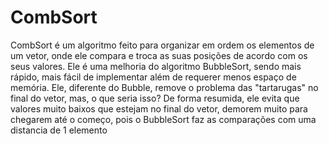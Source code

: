 # CombSort

CombSort é um algoritmo feito para organizar em ordem os elementos de um vetor, onde ele compara e troca as suas posições de acordo com os seus valores. 
Ele é uma melhoria do algoritmo BubbleSort, sendo mais rápido, mais fácil de implementar além de requerer menos espaço de memória. Ele, diferente do Bubble, remove o problema das "tartarugas" no final do vetor, mas, o que seria isso? De forma resumida, ele evita que valores muito baixos que estejam no final do vetor, demorem muito para chegarem até o começo, pois o BubbleSort faz as comparações com uma distancia de 1 elemento